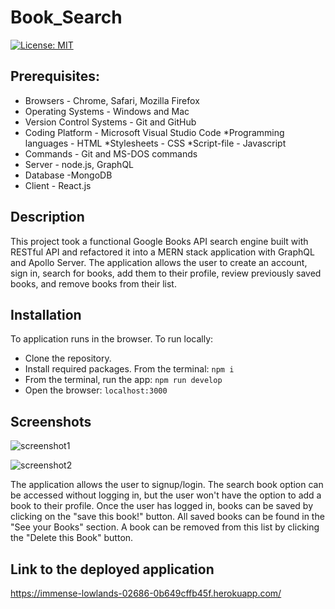 # Book_Search

[![License: MIT](https://img.shields.io/badge/License-MIT-yellow.svg)](https://opensource.org/licenses/MIT)

## Prerequisites:

* Browsers - Chrome, Safari, Mozilla Firefox
* Operating Systems - Windows and Mac
* Version Control Systems - Git and GitHub
* Coding Platform - Microsoft Visual Studio Code *Programming languages - HTML *Stylesheets - CSS *Script-file - Javascript
* Commands - Git and MS-DOS commands
* Server - node.js, GraphQL
* Database -MongoDB
* Client - React.js


## Description

This project took a functional Google Books API search engine built with RESTful API and refactored it into a MERN stack application with GraphQL and Apollo Server. 
The application allows the user to create an account, sign in, search for books, add them to their profile, review previously saved books, and remove books from their list.


## Installation

To application runs in the browser. 
To run locally: 
- Clone the repository.
- Install required packages. From the terminal: `npm i`
- From the terminal, run the app: `npm run develop`
- Open the browser: `localhost:3000`


## Screenshots


![screenshot1](https://github.com/Georgina5-2/Book_Search/assets/122113060/a8e3b082-4213-48fd-b0eb-6dd2fe0d272e)



![screenshot2](https://github.com/Georgina5-2/Book_Search/assets/122113060/92be2902-fd0a-4d93-ae4c-aec086d76cdb)



The application allows the user to signup/login. The search book option can be accessed without logging in, but the user won't have the option to add a book to their profile.
Once the user has logged in, books can be saved by clicking on the "save this book!" button.
All saved books can be found in the "See your Books" section. A book can be removed from this list by clicking the "Delete this Book" button. 



## Link to the deployed application 


https://immense-lowlands-02686-0b649cffb45f.herokuapp.com/





